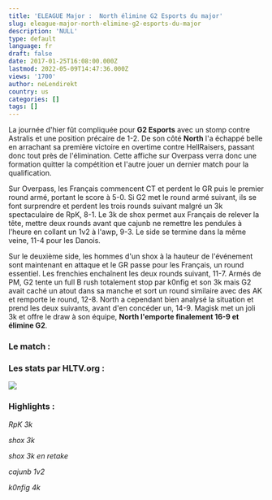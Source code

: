 ```yaml
---
title: 'ELEAGUE Major :  North élimine G2 Esports du major'
slug: eleague-major-north-elimine-g2-esports-du-major
description: 'NULL'
type: default
language: fr
draft: false
date: 2017-01-25T16:08:00.000Z
lastmod: 2022-05-09T14:47:36.000Z
views: '1700'
author: neLendirekt
country: us
categories: []
tags: []
---
```

La journée d'hier fût compliquée pour **G2 Esports** avec un stomp contre Astralis et une position précaire de 1-2\. De son côté **North** l'a échappé belle en arrachant sa première victoire en overtime contre HellRaisers, passant donc tout près de l'élimination. Cette affiche sur Overpass verra donc une formation quitter la compétition et l'autre jouer un dernier match pour la qualification.

Sur Overpass, les Français commencent CT et perdent le GR puis le premier round armé, portant le score à 5-0\. Si G2 met le round armé suivant, ils se font surprendre et perdent les trois rounds suivant malgré un 3k spectaculaire de RpK, 8-1\. Le 3k de shox permet aux Français de relever la tête, mettre deux rounds avant que cajunb ne remettre les pendules à l'heure en collant un 1v2 à l'awp, 9-3\. Le side se termine dans la même veine, 11-4 pour les Danois.

Sur le deuxième side, les hommes d'un shox à la hauteur de l'événement sont maintenant en attaque et le GR passe pour les Français, un round essentiel. Les frenchies enchaînent les deux rounds suivant, 11-7\. Armés de PM, G2 tente un full B rush totalement stop par k0nfig et son 3k mais G2 avait caché un atout dans sa manche et sort un round similaire avec des AK et remporte le round, 12-8\. North a cependant bien analysé la situation et prend les deux suivants, avant d'en concéder un, 14-9\. Magisk met un joli 3k et offre le draw à son équipe, **North l'emporte finalement 16-9 et élimine G2**.

### Le match :

### Les stats par HLTV.org : 

![](/storage/images/5888e5d8840e8_06ea257e06da6f9426a40095b52d71a3png.png)

### Highlights :

_RpK 3k_  

_shox 3k_  

_shox 3k en retake_  

_cajunb 1v2_  

_k0nfig 4k_  

